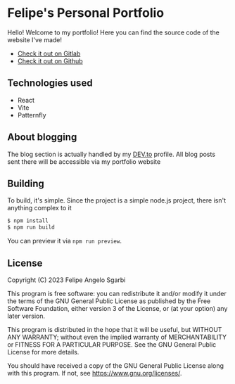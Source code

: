 # Felipe's Personal Portfolio

Hello! Welcome to my portfolio! Here you can find the source code of the website I've made!

-   [Check it out on Gitlab](https://akatsukilevi.gitlab.io)
-   [Check it out on Github](https://akatsukilevi.github.io)

## Technologies used

-   React
-   Vite
-   Patternfly

## About blogging

The blog section is actually handled by my [DEV.to](https://dev.to/akatsukilevi) profile. All blog posts sent there will be accessible via my portfolio website

## Building

To build, it's simple. Since the project is a simple node.js project, there isn't anything complex to it

```bash
$ npm install
$ npm run build
```

You can preview it via `npm run preview`.

## License

Copyright (C) 2023 Felipe Angelo Sgarbi

This program is free software: you can redistribute it and/or modify
it under the terms of the GNU General Public License as published by
the Free Software Foundation, either version 3 of the License, or
(at your option) any later version.

This program is distributed in the hope that it will be useful,
but WITHOUT ANY WARRANTY; without even the implied warranty of
MERCHANTABILITY or FITNESS FOR A PARTICULAR PURPOSE. See the
GNU General Public License for more details.

You should have received a copy of the GNU General Public License
along with this program. If not, see <https://www.gnu.org/licenses/>.
